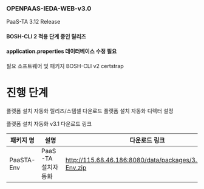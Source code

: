 ### OPENPAAS-IEDA-WEB-v3.0
PaaS-TA 3.12 Release

#### BOSH-CLI 2 적용 단계 중인 릴리즈
#### application.properties 데이터베이스 수정 필요

필요 소프트웨어 및 패키지
BOSH-CLI v2
certstrap

# 진행 단계 
플랫폼 설치 자동화 릴리즈/스템셀 다운로드
플랫폼 설치 자동화 디렉터 설정

플랫폼 설치 자동화 v3.1 다운로드 링크

|패키지 명|설명 |다운로드 링크|checksum|
|---------|-------|--------------|---------------|
|PaaSTA-Env|PaaS-TA 설치자동화| http://115.68.46.186:8080/data/packages/3.1/PaaSTA-Env.zip |md5sum: 6503d9810274366a0e539e637fbaf776 |

